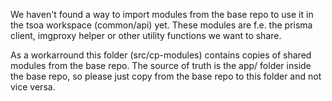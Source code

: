 We haven't found a way to import modules from the base repo to use it in the tsoa workspace (common/api) yet.
These modules are f.e. the prisma client, imgproxy helper or other utility functions we want to share.

As a workarround this folder (src/cp-modules) contains copies of shared modules from the base repo.
The source of truth is the app/ folder inside the base repo, so please just copy from the base repo to this folder and not vice versa.
